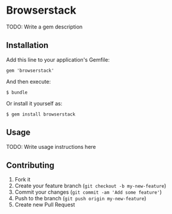 # Browserstack

TODO: Write a gem description

## Installation

Add this line to your application's Gemfile:

    gem 'browserstack'

And then execute:

    $ bundle

Or install it yourself as:

    $ gem install browserstack

## Usage

TODO: Write usage instructions here

## Contributing

1. Fork it
2. Create your feature branch (`git checkout -b my-new-feature`)
3. Commit your changes (`git commit -am 'Add some feature'`)
4. Push to the branch (`git push origin my-new-feature`)
5. Create new Pull Request
